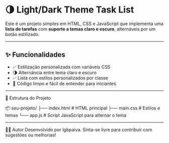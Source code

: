 # 🌗 Light/Dark Theme Task List

Este é um projeto simples em HTML, CSS e JavaScript que implementa uma **lista de tarefas** com **suporte a temas claro e escuro**, alternáveis por um botão estilizado.

---

## ✨ Funcionalidades

- ✅ Estilização personalizada com variáveis CSS
- 🌗 Alternância entre tema claro e escuro
- ✅ Lista com estilos personalizados por classe
- 🧠 Código limpo e fácil de entender para iniciantes

---

📁 Estrutura do Projeto

📦 seu-projeto/
├── index.html       # HTML principal
├── main.css         # Estilos e temas
└── app.js           # Script JavaScript para alternar o tema

---

🧑‍💻 Autor
Desenvolvido por lgbpaiva.
Sinta-se livre para contribuir com sugestões ou melhorias!
